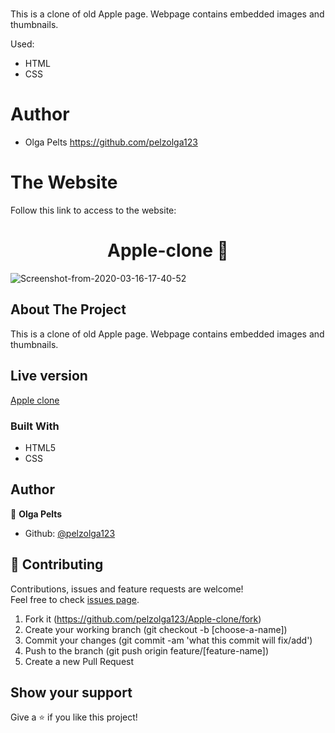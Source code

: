 # 

This is a clone of old Apple page. Webpage contains embedded images and thumbnails.

Used:

* HTML
* CSS

# Author

* Olga Pelts https://github.com/pelzolga123

# The Website
Follow this link to access to the website:


<h1 align="center">Apple-clone 👋</h1>

<img src="https://i.ibb.co/QvJ7Jzd/Screenshot-from-2020-03-16-17-40-52.png" alt="Screenshot-from-2020-03-16-17-40-52" border="0">

## About The Project
This is a clone of old Apple page. Webpage contains embedded images and thumbnails.

## Live version
[Apple clone](https://rawcdn.githack.com/pelzolga123/Apple-clone/492feedf7a758476d2a863873d8e872c3a30465e/index.html)

### Built With
* HTML5
* CSS

## Author

👤 **Olga Pelts**
   - Github: [@pelzolga123](https://github.com/pelzolga123)

## 🤝 Contributing

Contributions, issues and feature requests are welcome!<br />Feel free to check [issues page](https://github.com/pelzolga123/Apple-clone/issues).

1. Fork it (https://github.com/pelzolga123/Apple-clone/fork)
2. Create your working branch (git checkout -b [choose-a-name])
3. Commit your changes (git commit -am 'what this commit will fix/add')
4. Push to the branch (git push origin feature/[feature-name])
5. Create a new Pull Request

## Show your support

Give a ⭐️ if you like this project!
